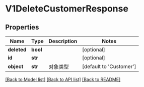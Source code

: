 # V1DeleteCustomerResponse

## Properties
Name | Type | Description | Notes
------------ | ------------- | ------------- | -------------
**deleted** | **bool** |  | [optional] 
**id** | **str** |  | [optional] 
**object** | **str** | 对象类型 | [default to 'Customer']

[[Back to Model list]](../README.md#documentation-for-models) [[Back to API list]](../README.md#documentation-for-api-endpoints) [[Back to README]](../README.md)


